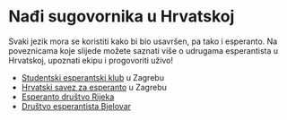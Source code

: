 # Nađi sugovornika u Hrvatskoj

Svaki jezik mora se koristiti kako bi bio usavršen, pa tako i esperanto.
Na poveznicama koje slijede možete saznati više o udrugama esperantista u
Hrvatskoj, upoznati ekipu i progovoriti uživo! 

- [Studentski esperantski klub](http://sek.hr/) u Zagrebu
- [Hrvatski savez za esperanto](http://www.esperanto.hr) u Zagrebu
- [Esperanto društvo Rijeka](http://www.esperanto-rijeka.hr/)
- [Društvo esperantista Bjelovar](http://www.esperanto-bjelovar.hr/)

